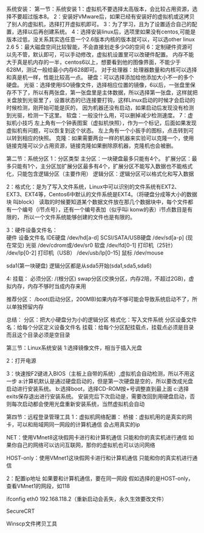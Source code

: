 系统安装：
第一节：系统安装
1：虚拟机不要选择太高版本，会比较占用资源，选择不要超过版本8。
2：安装好VMware后，如果已经有安装好的虚拟机或这拷贝了别人的虚拟机，选择打开虚拟机即可。
3：为了学习，且为了设置适合自己的配置，选择以后再创建系统。
4：选择安装linux后，选项里如果没有centos,可能是版本过低，没关系其实选任意一个2.6版本内核的版本就可以，可以选other linux 2.6
5：最大磁盘空间比较智能，不会直接划走多少G的空间
6：定制硬件资源可以先不管，默认即可，可以手动修改，虚拟机设置里可以改硬件配置。
	内存不能大于真是机内存的一半，centos6以上，想要看到他的图像界面，不能少于628M，测试一般给最小内存628即可。
	对于处理器：处理器数量和内核可以选择和真是机一样，性能比较高一点。
	硬盘：可以选择添加给他添加大小不一的多个硬盘。
	光驱：选择使用ISO镜像文件，选择相应位置的镜像，6以后，一张盘里保存不下了，所以有两张盘，第一张盘里是主体数据，所以选择第一张盘，这样就把关盘放到光驱里了，设置状态的已连接要打钩，这样Linux启动的时候才会启动的时候检测，刚开始可能是灰的，
	因为机器还没有启动，如果启动后发现没有检测到光驱，检测一下这里。
	软盘：一般没什么用，可以删掉减少检测速度。
7：虚拟机小技巧
	左上角有一个钟表图案（虚拟机快照），作为一个标记，后面如果发现虚拟机有问题，可以恢复到这个状态。
	左上角有一个小扳手的图标，点击转到可以转到相应的快照。
	克隆：如果需要两台一样的机器来实验可以克隆一个，使用链接克隆可以少占用资源，链接克隆如果删除原机器，克隆机也会被删。


第二节：系统分区
1：分区类型
主分区：一块硬盘最多只能有4个。
扩展分区：最多只能有1个，主分区加扩展分区最多有4个，扩展分区不能写入数据也不能格式化，只能包含逻辑分区（主要作用）
逻辑分区：逻辑分区可以格式化和写入数据

2：格式化：是为了写入文件系统，Linux中可以识别的文件系统有EXT2、EXT3、EXT4等，Centos6中默认的文件系统是EXT4。（将硬盘分成等大小的数据块 叫block）
	读取的时候要知道某个数据文件放在那几个数据块中，每个文件都有一个编号（i节点号），还有一个编号表加（似乎叫i konw的表）i节点数目是有限的，
	所以一个文件系统能够创建的文件也是有限的。

3：硬件设备文件名：	
硬件                 设备文件名
IDE硬盘              /dev/hd[a-d]
SCSI/SATA/USB硬盘    /dev/sd[a-p]  (现在常见)
光驱                 /dev/cdrom或/dev/sr0
软盘                 /dev/fd[0-1]
打印机（25针）       /dev/lp[0-2]
打印机（USB）        /dev/usb/lp[0-15]
鼠标                 /dev/mouse

sda1(第一块硬盘)  逻辑分区都是从sda5开始(sda1,sda5,sda6)

4: 挂载：
必须分区:
/(根分区)
swap分区(交换分区，内存2陪，不超过2GB)，虚拟内存，内存不够时当成内存来用

推荐分区：
/boot(启动分区，200MB)如果内存不够可能会导致系统启动不了，所以单独预留内存

总结：
分区：把大小硬盘分为小的逻辑分区
格式化：写入文件系统
分区设备文件名：给每个分区定义设备文件名
挂载：给每个分区配挂载点，挂载点必须是目录而且这个目录必须是空目录


第三节：Linux系统安装
1:选择镜像文件，相当于插入光盘

2：打开电源

3：快速按F2键进入BIOS（主板上自带的系统）,虚拟机会自动检测，所以不用这一步
a:计算机默认是通过硬盘启动的，但是第一次硬盘是空的，所以要改成光盘启动进行安装系统。
b:选择boot，选择CD-ROM按+号调整直到最上面
c:选择exits保存退出进行安装系统。
安装完后下次启动是，需要改回到用硬盘启动，否则每次启动都会使用光盘重新安装系统，当然虚拟机会自动


第四节：远程登录管理工具
1：虚拟机网络配置：
桥接：虚拟机用的是真实的网卡，可以和局域网同一网段的计算机通信
会占用真实的ip

NET：使用VMnet8这块假网卡进行和计算机通信
只能和你的真实机进行通信
如果你自己的网络可以访问互联网，那你的虚拟机也可以访问网络

HOST-only：使用VMnet1这块假网卡进行和计算机通信
只能和你的真实机进行通信

2：配置ip地址
如果要和计算机通信，要在同一网段
假如选择的是HOST-only，查看VMnet1的网段，如118

ifconfig eth0 192.168.118.2（重新启动会丢失，永久生效要改文件）

SecureCRT

Winscp文件拷贝工具